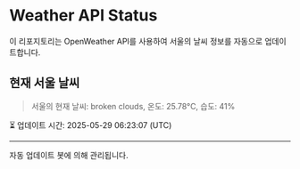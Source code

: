 
# Weather API Status

이 리포지토리는 OpenWeather API를 사용하여 서울의 날씨 정보를 자동으로 업데이트합니다.

## 현재 서울 날씨
> 서울의 현재 날씨: broken clouds, 온도: 25.78°C, 습도: 41%

⏳ 업데이트 시간: 2025-05-29 06:23:07 (UTC)

---
자동 업데이트 봇에 의해 관리됩니다.
